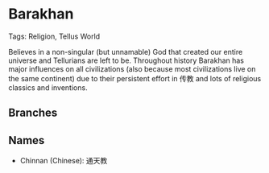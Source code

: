 # Barakhan

Tags: Religion, Tellus World

Believes in a non-singular (but unnamable) God that created our entire universe and Tellurians are left to be. Throughout history Barakhan has major influences on all civilizations (also because most civilizations live on the same continent) due to their persistent effort in 传教 and lots of religious classics and inventions.

## Branches

## Names

* Chinnan (Chinese): 通天教